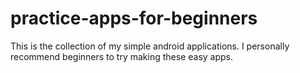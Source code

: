 # practice-apps-for-beginners
This is the collection of my simple android applications. I personally recommend beginners to try making these easy apps.
